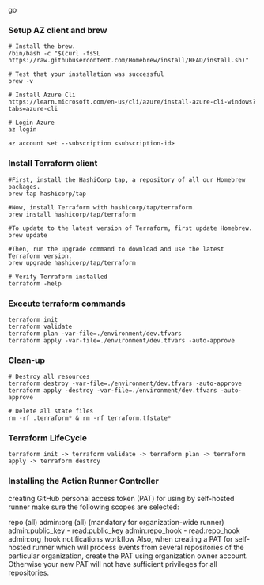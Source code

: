 go
### Setup AZ client and brew
```shell
# Install the brew.
/bin/bash -c "$(curl -fsSL https://raw.githubusercontent.com/Homebrew/install/HEAD/install.sh)"

# Test that your installation was successful
brew -v

# Install Azure Cli
https://learn.microsoft.com/en-us/cli/azure/install-azure-cli-windows?tabs=azure-cli

# Login Azure
az login

az account set --subscription <subscription-id>

```

### Install Terraform client
```shell
#First, install the HashiCorp tap, a repository of all our Homebrew packages.
brew tap hashicorp/tap

#Now, install Terraform with hashicorp/tap/terraform.
brew install hashicorp/tap/terraform

#To update to the latest version of Terraform, first update Homebrew.
brew update

#Then, run the upgrade command to download and use the latest Terraform version.
brew upgrade hashicorp/tap/terraform

# Verify Terraform installed
terraform -help
```

### Execute terraform commands
```shell
terraform init
terraform validate
terraform plan -var-file=./environment/dev.tfvars
terraform apply -var-file=./environment/dev.tfvars -auto-approve
```

### Clean-up
```shell
# Destroy all resources
terraform destroy -var-file=./environment/dev.tfvars -auto-approve
terraform apply -destroy -var-file=./environment/dev.tfvars -auto-approve

# Delete all state files
rm -rf .terraform* & rm -rf terraform.tfstate*
```

### Terraform LifeCycle
```shell
terraform init -> terraform validate -> terraform plan -> terraform apply -> terraform destroy
```

### Installing the Action Runner Controller
creating GitHub personal access token (PAT) for using by self-hosted runner make sure the following scopes are selected:

repo (all)
admin:org (all) (mandatory for organization-wide runner)
admin:public_key - read:public_key
admin:repo_hook - read:repo_hook
admin:org_hook
notifications
workflow
Also, when creating a PAT for self-hosted runner which will process events from several repositories of the particular organization, create the PAT using organization owner account. Otherwise your new PAT will not have sufficient privileges for all repositories.

